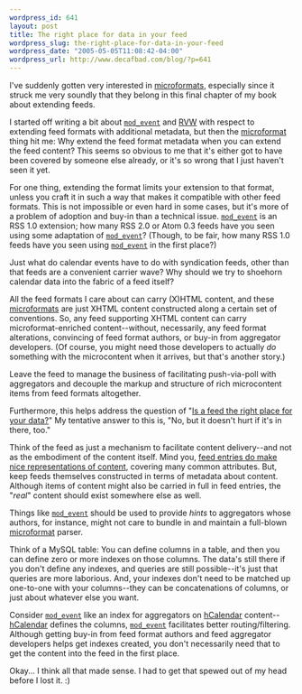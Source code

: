```yaml
--- 
wordpress_id: 641
layout: post
title: The right place for data in your feed
wordpress_slug: the-right-place-for-data-in-your-feed
wordpress_date: "2005-05-05T11:08:42-04:00"
wordpress_url: http://www.decafbad.com/blog/?p=641
---
```

I've suddenly gotten very interested in [microformats][mf], especially since it struck me very soundly that they belong in this final chapter of my book about extending feeds.  

I started off writing a bit about [`mod_event`][me] and [RVW][rvw] with respect to extending feed formats with additional metadata, but then the [microformat][mf] thing hit me:  Why extend the feed format metadata when you can extend the feed content?  This seems so obvious to me that it's either got to have been covered by someone else already, or it's so wrong that I just haven't seen it yet.

For one thing, extending the format limits your extension to that format, unless you craft it in such a way that makes it compatible with other feed formats.  This is not impossible or even hard in some cases, but it's more of a problem of adoption and buy-in than a technical issue.  [`mod_event`][me] is an RSS 1.0 extension; how many RSS 2.0 or Atom 0.3 feeds have you seen using some adaptation of [`mod_event`][me]?  (Though, to be fair, how many RSS 1.0 feeds have you seen using [`mod_event`][me] in the first place?)

Just what do calendar events have to do with syndication feeds, other than that feeds are a convenient carrier wave?  Why should we try to shoehorn calendar data into the fabric of a feed itself?

All the feed formats I care about can carry (X)HTML content, and these [microformats][mf] are just XHTML content constructed along a certain set of conventions.  So, any feed supporting XHTML content can carry microformat-enriched content--without, necessarily, any feed format alterations, convincing of feed format authors, or buy-in from aggregator developers.  (Of course, you might need those developers to actually *do* something with the microcontent when it arrives, but that's another story.)

Leave the feed to manage the business of facilitating push-via-poll with aggregators and decouple the markup and structure of rich microcontent items from feed formats altogether.

Furthermore, this helps address the question of "[Is a feed the right place for your data?][fd]"  My tentative answer to this is, "No, but it doesn't hurt if it's in there, too."  

Think of the feed as just a mechanism to facilitate content delivery--and not as the embodiment of the content itself.  Mind you, [feed entries do make nice representations of content][au], covering many common attributes.  But, keep feeds themselves constructed in terms of metadata about content.  Although items of content might also be carried in full in feed entries, the "*real*" content should exist somewhere else as well.

Things like [`mod_event`][me] should be used to provide *hints* to aggregators whose authors, for instance, might not care to bundle in and maintain a full-blown [microformat][mf] parser.  

Think of a MySQL table:  You can define columns in a table, and then you can define zero or more indexes on those columns.  The data's still there if you don't define any indexes, and queries are still possible--it's just that queries are more laborious.  And, your indexes don't need to be matched up one-to-one with your columns--they can be concatenations of columns, or just about whatever else you want.  

Consider [`mod_event`][me] like an index for aggregators on [hCalendar][hc] content--[hCalendar][hc] defines the columns, [`mod_event`][me] facilitates better routing/filtering.  Although getting buy-in from feed format authors and feed aggregator developers helps get indexes created, you don't necessarily need that to get the content into the feed in the first place.

Okay... I think all that made sense.  I had to get that spewed out of my head before I lost it.  :)

[au]: http://www.decafbad.com/blog/2004/05/17/use_atom_for_a_universal_blog_transfer_protocol
[hc]: http://developers.technorati.com/wiki/hCalendar
[fd]: http://bitsko.slc.ut.us/blog/feed-data.html
[me]: http://web.resource.org/rss/1.0/modules/event/
[rvw]: http://www.pmbrowser.info/wiki.pl?RVW
[mf]: http://developers.technorati.com/wiki/MicroFormats
